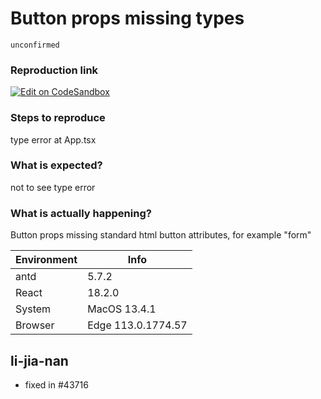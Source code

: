 # Button props missing types

`unconfirmed`

### Reproduction link

[![Edit on CodeSandbox](https://codesandbox.io/static/img/play-codesandbox.svg)](https://codesandbox.io/p/sandbox/affectionate-forest-k8dhkh)

### Steps to reproduce

type error at App.tsx

### What is expected?

not to see type error

### What is actually happening?

Button props missing standard html button attributes, for example "form"

| Environment | Info               |
| ----------- | ------------------ |
| antd        | 5.7.2              |
| React       | 18.2.0             |
| System      | MacOS 13.4.1       |
| Browser     | Edge 113.0.1774.57 |

<!-- generated by ant-design-issue-helper. DO NOT REMOVE -->

## li-jia-nan

- fixed in #43716
